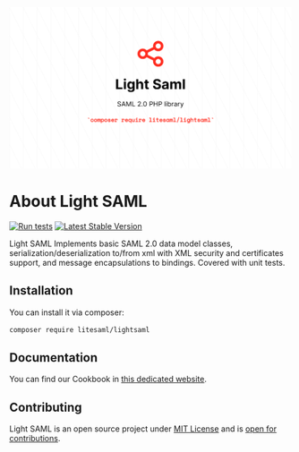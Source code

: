 <p align="center">
  <img src=".github/assets/banner.png" alt="LightSAML banner">
</p>

# About Light SAML

[![Run tests](https://github.com/litesaml/lightsaml/actions/workflows/run_tests.yml/badge.svg)](https://github.com/litesaml/lightsaml/actions/workflows/run_tests.yml)
[![Latest Stable Version](https://poser.pugx.org/litesaml/lightsaml/v/stable)](https://packagist.org/packages/litesaml/lightsaml)

Light SAML Implements basic SAML 2.0 data model classes, serialization/deserialization to/from xml with XML security and
certificates support, and message encapsulations to bindings. Covered with unit tests.

## Installation

You can install it via composer:

```bash
composer require litesaml/lightsaml
```

## Documentation

You can find our Cookbook in [this dedicated website](https://litesaml.github.io).

## Contributing

Light SAML is an open source project under [MIT License](https://github.com/litesaml/lightsaml/blob/master/LICENSE.md) and is [open for contributions](https://github.com/litesaml/lightsaml/blob/master/CONTRIBUTING.md).
